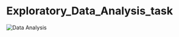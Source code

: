 # Exploratory_Data_Analysis_task

![Data Analysis](https://miro.medium.com/max/1400/1*Ptv1_9wX9O2Rm2IBklyufw.png)

